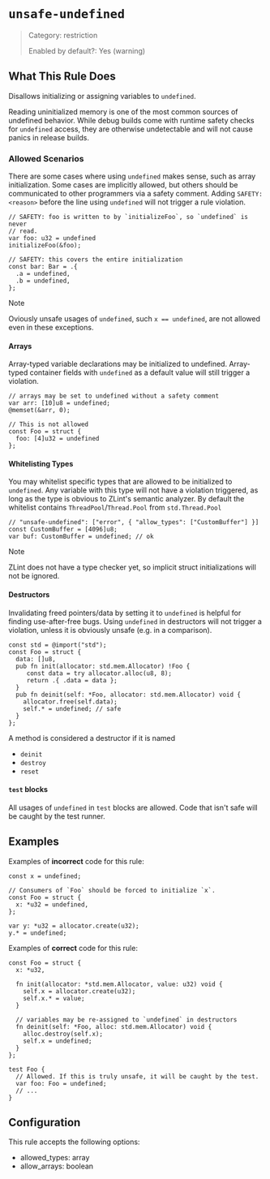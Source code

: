 # `unsafe-undefined`

> Category: restriction
>
> Enabled by default?: Yes (warning)

## What This Rule Does

Disallows initializing or assigning variables to `undefined`.

Reading uninitialized memory is one of the most common sources of undefined
behavior. While debug builds come with runtime safety checks for `undefined`
access, they are otherwise undetectable and will not cause panics in release
builds.

### Allowed Scenarios

There are some cases where using `undefined` makes sense, such as array
initialization. Some cases are implicitly allowed, but others should be
communicated to other programmers via a safety comment. Adding `SAFETY: <reason>` before the line using `undefined` will not trigger a rule
violation.

```zig
// SAFETY: foo is written to by `initializeFoo`, so `undefined` is never
// read.
var foo: u32 = undefined
initializeFoo(&foo);

// SAFETY: this covers the entire initialization
const bar: Bar = .{
  .a = undefined,
  .b = undefined,
};
```

> [!NOTE]
> Oviously unsafe usages of `undefined`, such `x == undefined`, are not
> allowed even in these exceptions.

#### Arrays

Array-typed variable declarations may be initialized to undefined.
Array-typed container fields with `undefined` as a default value will still
trigger a violation.

```zig
// arrays may be set to undefined without a safety comment
var arr: [10]u8 = undefined;
@memset(&arr, 0);

// This is not allowed
const Foo = struct {
  foo: [4]u32 = undefined
};
```

#### Whitelisting Types

You may whitelist specific types that are allowed to be initialized to `undefined`.
Any variable with this type will not have a violation triggered, as long as
the type is obvious to ZLint's semantic analyzer. By default the whitelist
contains `ThreadPool`/`Thread.Pool` from `std.Thread.Pool`

```zig
// "unsafe-undefined": ["error", { "allow_types": ["CustomBuffer"] }]
const CustomBuffer = [4096]u8;
var buf: CustomBuffer = undefined; // ok
```

> [!NOTE]
> ZLint does not have a type checker yet, so implicit struct initializations
> will not be ignored.

#### Destructors

Invalidating freed pointers/data by setting it to `undefined` is helpful for
finding use-after-free bugs. Using `undefined` in destructors will not trigger
a violation, unless it is obviously unsafe (e.g. in a comparison).

```zig
const std = @import("std");
const Foo = struct {
  data: []u8,
  pub fn init(allocator: std.mem.Allocator) !Foo {
     const data = try allocator.alloc(u8, 8);
     return .{ .data = data };
  }
  pub fn deinit(self: *Foo, allocator: std.mem.Allocator) void {
    allocator.free(self.data);
    self.* = undefined; // safe
  }
};
```

A method is considered a destructor if it is named

- `deinit`
- `destroy`
- `reset`

#### `test` blocks

All usages of `undefined` in `test` blocks are allowed. Code that isn't safe
will be caught by the test runner.

## Examples

Examples of **incorrect** code for this rule:

```zig
const x = undefined;

// Consumers of `Foo` should be forced to initialize `x`.
const Foo = struct {
  x: *u32 = undefined,
};

var y: *u32 = allocator.create(u32);
y.* = undefined;
```

Examples of **correct** code for this rule:

```zig
const Foo = struct {
  x: *u32,

  fn init(allocator: *std.mem.Allocator, value: u32) void {
    self.x = allocator.create(u32);
    self.x.* = value;
  }

  // variables may be re-assigned to `undefined` in destructors
  fn deinit(self: *Foo, alloc: std.mem.Allocator) void {
    alloc.destroy(self.x);
    self.x = undefined;
  }
};

test Foo {
  // Allowed. If this is truly unsafe, it will be caught by the test.
  var foo: Foo = undefined;
  // ...
}
```

## Configuration

This rule accepts the following options:

- allowed_types: array
- allow_arrays: boolean

